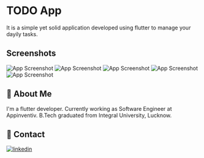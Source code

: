
# TODO App

It is a simple yet solid application developed using flutter to manage your dayily tasks.


## Screenshots

![App Screenshot](https://raw.githubusercontent.com/Aman5797/ToDo/master/screenShots/Screenshot_20211016_001257.jpg)
![App Screenshot](https://raw.githubusercontent.com/Aman5797/ToDo/master/screenShots/Screenshot_20211016_001304.jpg)
![App Screenshot](https://raw.githubusercontent.com/Aman5797/ToDo/master/screenShots/Screenshot_20211016_001334.jpg)
![App Screenshot](https://raw.githubusercontent.com/Aman5797/ToDo/master/screenShots/Screenshot_20211016_001353.jpg)
![App Screenshot](https://raw.githubusercontent.com/Aman5797/ToDo/master/screenShots/Screenshot_20211016_001359.jpg)

  
## 🚀 About Me
I'm a flutter developer. Currently working as Software Engineer at Appinventiv. B.Tech graduated from Integral University, Lucknow.

  
## 🔗 Contact

[![linkedin](https://img.shields.io/badge/linkedin-0A66C2?style=for-the-badge&logo=linkedin&logoColor=white)](https://www.linkedin.com/in/aman-ansari-1420101b2/)

  

